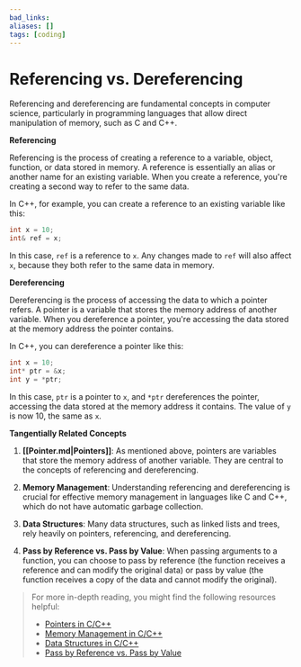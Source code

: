 ```yaml
---
bad_links: 
aliases: []
tags: [coding]
---
```

# Referencing vs. Dereferencing

Referencing and dereferencing are fundamental concepts in computer science, particularly in programming languages that allow direct manipulation of memory, such as C and C++. 

**Referencing**

Referencing is the process of creating a reference to a variable, object, function, or data stored in memory. A reference is essentially an alias or another name for an existing variable. When you create a reference, you're creating a second way to refer to the same data. 

In C++, for example, you can create a reference to an existing variable like this:

```cpp
int x = 10;
int& ref = x;
```

In this case, `ref` is a reference to `x`. Any changes made to `ref` will also affect `x`, because they both refer to the same data in memory.

**Dereferencing**

Dereferencing is the process of accessing the data to which a pointer refers. A pointer is a variable that stores the memory address of another variable. When you dereference a pointer, you're accessing the data stored at the memory address the pointer contains.

In C++, you can dereference a pointer like this:

```cpp
int x = 10;
int* ptr = &x;
int y = *ptr;
```

In this case, `ptr` is a pointer to `x`, and `*ptr` dereferences the pointer, accessing the data stored at the memory address it contains. The value of `y` is now 10, the same as `x`.

**Tangentially Related Concepts**

1. **[[Pointer.md|Pointers]]**: As mentioned above, pointers are variables that store the memory address of another variable. They are central to the concepts of referencing and dereferencing.

2. **Memory Management**: Understanding referencing and dereferencing is crucial for effective memory management in languages like C and C++, which do not have automatic garbage collection.

3. **Data Structures**: Many data structures, such as linked lists and trees, rely heavily on pointers, referencing, and dereferencing.

4. **Pass by Reference vs. Pass by Value**: When passing arguments to a function, you can choose to pass by reference (the function receives a reference and can modify the original data) or pass by value (the function receives a copy of the data and cannot modify the original).

> For more in-depth reading, you might find the following resources helpful:
> - [Pointers in C/C++](https://www.google.com/search?q=Pointers+in+C%2FC%2B%2B)
> - [Memory Management in C/C++](https://www.google.com/search?q=Memory+Management+in+C%2FC%2B%2B)
> - [Data Structures in C/C++](https://www.google.com/search?q=Data+Structures+in+C%2FC%2B%2B)
> - [Pass by Reference vs. Pass by Value](https://www.google.com/search?q=Pass+by+Reference+vs.+Pass+by+Value)